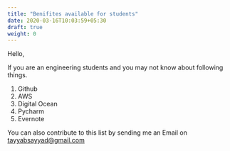 ```yaml
---
title: "Benifites available for students"
date: 2020-03-16T10:03:59+05:30
draft: true
weight: 0
---
```


Hello,

If you are an engineering students and you may not know about following things.

1. Github
2. AWS
3. Digital Ocean
4. Pycharm
5. Evernote

You can also contribute to this list by sending me an Email on tayyabsayyad@gmail.com
